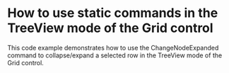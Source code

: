 # How to use static commands in the TreeView mode of the Grid control


<p>This code example demonstrates how to use the ChangeNodeExpanded command to collapse/expand a selected row in the TreeView mode of the Grid control.</p>

<br/>


